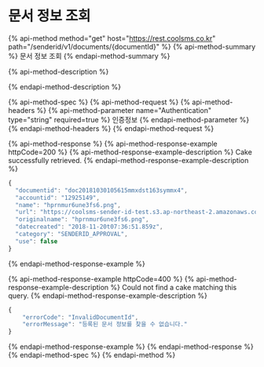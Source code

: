 # 문서 정보 조회

{% api-method method="get" host="https://rest.coolsms.co.kr" path="/senderid/v1/documents/{documentId}" %}
{% api-method-summary %}
문서 정보 조회
{% endapi-method-summary %}

{% api-method-description %}

{% endapi-method-description %}

{% api-method-spec %}
{% api-method-request %}
{% api-method-headers %}
{% api-method-parameter name="Authentication" type="string" required=true %}
인증정보
{% endapi-method-parameter %}
{% endapi-method-headers %}
{% endapi-method-request %}

{% api-method-response %}
{% api-method-response-example httpCode=200 %}
{% api-method-response-example-description %}
Cake successfully retrieved.
{% endapi-method-response-example-description %}

```javascript
{
  "documentid": "doc20181030105615mmxdst163symmx4",
  "accountid": "12925149",
  "name": "hprnmur6une3fs6.png",
  "url": "https://coolsms-sender-id-test.s3.ap-northeast-2.amazonaws.com/temp/hprnmur6une3fs6.png",
  "originalname": "hprnmur6une3fs6.png",
  "datecreated": "2018-11-20t07:36:51.859z",
  "category": "SENDERID_APPROVAL",
  "use": false
}
```
{% endapi-method-response-example %}

{% api-method-response-example httpCode=400 %}
{% api-method-response-example-description %}
Could not find a cake matching this query.
{% endapi-method-response-example-description %}

```javascript
{
    "errorCode": "InvalidDocumentId",
    "errorMessage": "등록된 문서 정보를 찾을 수 없습니다."
}
```
{% endapi-method-response-example %}
{% endapi-method-response %}
{% endapi-method-spec %}
{% endapi-method %}




